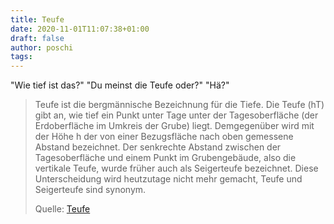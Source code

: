 ```yaml
---
title: Teufe
date: 2020-11-01T11:07:38+01:00
draft: false
author: poschi
tags: 
---
```


"Wie tief ist das?" "Du meinst die Teufe oder?" "Hä?"

> Teufe ist die bergmännische Bezeichnung für die Tiefe. Die Teufe (hT) gibt an,
> wie tief ein Punkt unter Tage unter der Tagesoberfläche (der Erdoberfläche im
> Umkreis der Grube) liegt. Demgegenüber wird mit der Höhe h der von einer
> Bezugsfläche nach oben gemessene Abstand bezeichnet. Der senkrechte Abstand
> zwischen der Tagesoberfläche und einem Punkt im Grubengebäude, also die
> vertikale Teufe, wurde früher auch als Seigerteufe bezeichnet. Diese
> Unterscheidung wird heutzutage nicht mehr gemacht, Teufe und Seigerteufe sind
> synonym.
>
> Quelle: [Teufe](https://de.wikipedia.org/wiki/Teufe)
